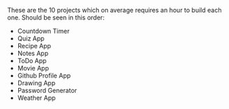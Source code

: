 These are the 10 projects which on average requires an hour to build each one.
Should be seen in this order:
- Countdown Timer
- Quiz App
- Recipe App
- Notes App
- ToDo App
- Movie App
- Github Profile App
- Drawing App
- Password Generator
- Weather App